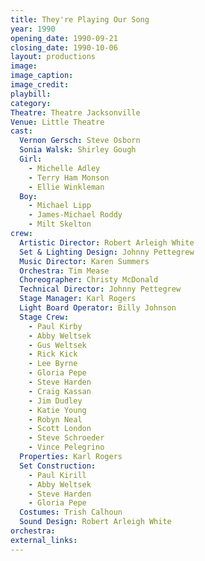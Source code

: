 ```yaml
---
title: They're Playing Our Song
year: 1990
opening_date: 1990-09-21
closing_date: 1990-10-06
layout: productions
image:
image_caption:
image_credit:
playbill: 
category: 
Theatre: Theatre Jacksonville
Venue: Little Theatre
cast:
  Vernon Gersch: Steve Osborn
  Sonia Walsk: Shirley Gough
  Girl:
    - Michelle Adley
    - Terry Ham Monson
    - Ellie Winkleman
  Boy:
    - Michael Lipp
    - James-Michael Roddy
    - Milt Skelton
crew:
  Artistic Director: Robert Arleigh White
  Set & Lighting Design: Johnny Pettegrew
  Music Director: Karen Summers
  Orchestra: Tim Mease
  Choreographer: Christy McDonald
  Technical Director: Johnny Pettegrew
  Stage Manager: Karl Rogers
  Light Board Operator: Billy Johnson
  Stage Crew:
    - Paul Kirby
    - Abby Weltsek
    - Gus Weltsek
    - Rick Kick
    - Lee Byrne
    - Gloria Pepe
    - Steve Harden
    - Craig Kassan
    - Jim Dudley
    - Katie Young
    - Robyn Neal
    - Scott London
    - Steve Schroeder
    - Vince Pelegrino
  Properties: Karl Rogers
  Set Construction:
    - Paul Kirill
    - Abby Weltsek
    - Steve Harden
    - Gloria Pepe
  Costumes: Trish Calhoun
  Sound Design: Robert Arleigh White
orchestra:
external_links:
---
```

